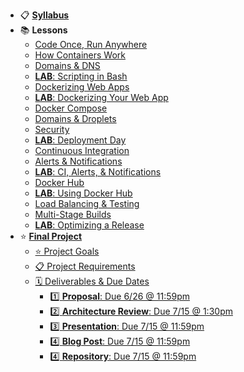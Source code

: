 - 📋 **[Syllabus](README.md)**
- 📚 **Lessons**
  - [Code Once, Run Anywhere](Lessons/CourseOrientation.md)
  - [How Containers Work](Lessons/Containers.md)
  - [Domains & DNS](Lessons/DNS.md)
  - [**LAB**: Scripting in Bash](Labs/Bash.md)
  - [Dockerizing Web Apps](Lessons/WebServers.md)
  - [**LAB**: Dockerizing Your Web App](Labs/WebApp.md)
  - [Docker Compose](Lessons/Compose.md)
  - [Domains & Droplets](Lessons/Droplets.md)
  - [Security](Lessons/Security.md)
  - [**LAB**: Deployment Day](Lessons/DeploymentDay.md)
  - [Continuous Integration](Lessons/CI.md)
  - [Alerts & Notifications](Lessons/Alerts.md)
  - [**LAB**: CI, Alerts, & Notifications](Labs/CI.md)
  - [Docker Hub](Lessons/Hub.md)
  - [**LAB**: Using Docker Hub](Labs/Hub.md)
  - [Load Balancing & Testing](Lessons/LoadBalancing.md)
  - [Multi-Stage Builds](Lessons/Builds.md)
  - [**LAB**: Optimizing a Release](Labs/Optimize.md)
- ⭐️ **[Final Project](Projects/FinalProject.md)**
  - [⭐️ Project Goals](Projects/FinalProject.md#️-project-goals)
  - [📋 Project Requirements](Projects/FinalProject.md#-project-requirements)
  - [🗓 Deliverables & Due Dates](Projects/FinalProject.md#-deliverables--due-dates)
    - [1️⃣ **Proposal**: Due 6/26 @ 11:59pm](Projects/FinalProject.md#1️⃣-proposal-due-626--1159pm)
    - [2️⃣ **Architecture Review**: Due 7/15 @ 1:30pm](Projects/FinalProject.md#2️⃣-architecture-review-due-715--130pm)
    - [3️⃣ **Presentation**: Due 7/15 @ 11:59pm](Projects/FinalProject.md#3️⃣-presentation-due-715--1159pm)
    - [4️⃣ **Blog Post**: Due 7/15 @ 11:59pm](Projects/FinalProject.md#4️⃣-blog-post-due-715--1159pm)
    - [4️⃣ **Repository**: Due 7/15 @ 11:59pm](Projects/FinalProject.md#4️⃣-repository-due-715--1159pm)
